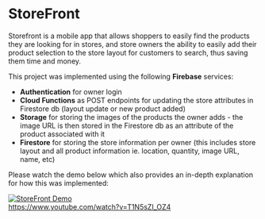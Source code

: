 # StoreFront
Storefront is a mobile app that allows shoppers to easily find the products they are looking for in stores, and store owners the ability to easily add their product selection to the store layout for customers to search, thus saving them time and money.

This project was implemented using the following **Firebase** services: <br>
* **Authentication** for owner login
* **Cloud Functions** as POST endpoints for updating the store attributes in Firestore db (layout update or new product added) 
* **Storage** for storing the images of the products the owner adds - the image URL is then stored in the Firestore db as an attribute of the product associated with it
* **Firestore** for storing the store information per owner (this includes store layout and all product information ie. location, quantity, image URL, name, etc)


Please watch the demo below which also provides an in-depth explanation for how this was implemented:

[![StoreFront Demo](http://img.youtube.com/vi/T1N5sZI_OZ4/0.jpg)](https://www.youtube.com/watch?v=T1N5sZI_OZ4)
<br>
https://www.youtube.com/watch?v=T1N5sZI_OZ4
